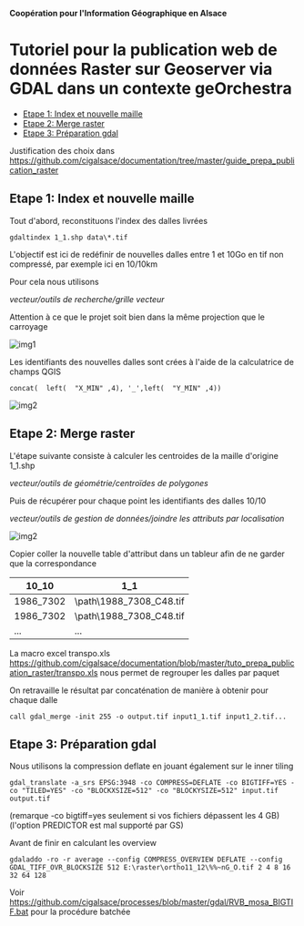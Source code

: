 **Coopération pour l'Information Géographique en Alsace**

# Tutoriel pour la publication web de données Raster sur Geoserver via GDAL dans un contexte geOrchestra

<!-- TOC depthFrom:2 depthTo:3 withLinks:1 updateOnSave:0 orderedList:0 -->

- [Etape 1: Index et nouvelle maille](#etape1-)
- [Etape 2: Merge raster](#etape2-)
- [Etape 3: Préparation gdal](#etape3)

<!-- /TOC -->

Justification des choix dans https://github.com/cigalsace/documentation/tree/master/guide_prepa_publication_raster

## Etape 1: Index et nouvelle maille <a id="etape1-"></a>

Tout d'abord, reconstituons l'index des dalles livrées

```gdaltindex 1_1.shp data\*.tif```

L'objectif est ici de redéfinir de nouvelles dalles entre 1 et 10Go en tif non compressé, par exemple ici en 10/10km

Pour cela nous utilisons

*vecteur/outils de recherche/grille vecteur*

Attention à ce que le projet soit bien dans la même projection que le carroyage

![img1](img/10_10.png)

Les identifiants des nouvelles dalles sont crées à l'aide de la calculatrice de champs QGIS

```concat(  left(  "X_MIN" ,4), '_',left(  "Y_MIN" ,4))```

![img2](img/location.png)

## Etape 2: Merge raster <a id="etape2-"></a>

L'étape suivante consiste à calculer les centroides de la maille d'origine 1_1.shp

*vecteur/outils de géométrie/centroïdes de polygones*

Puis de récupérer pour chaque point les identifiants des dalles 10/10

*vecteur/outils de gestion de données/joindre les attributs par localisation*

![img2](img/centro.png)

Copier coller la nouvelle table d'attribut dans un tableur afin de ne garder que la correspondance

|      10_10         |      1_1     |
|----------|--------------|
|1986_7302|\\path\1988_7308_C48.tif|
|1986_7302|\\path\1988_7308_C48.tif|
|...|...|

La macro excel transpo.xls https://github.com/cigalsace/documentation/blob/master/tuto_prepa_publication_raster/transpo.xls nous permet de regrouper les dalles par paquet

On retravaille le résultat par concaténation de manière à obtenir pour chaque dalle

```call gdal_merge -init 255 -o output.tif input1_1.tif input1_2.tif... ```

## Etape 3: Préparation gdal<a id="etape3-"></a>

Nous utilisons la compression deflate en jouant également sur le inner tiling

```gdal_translate -a_srs EPSG:3948 -co COMPRESS=DEFLATE -co BIGTIFF=YES -co "TILED=YES" -co "BLOCKXSIZE=512" -co "BLOCKYSIZE=512" input.tif output.tif```

(remarque -co bigtiff=yes seulement si vos fichiers dépassent les 4 GB)
(l'option PREDICTOR est mal supporté par GS)

Avant de finir en calculant les overview

```gdaladdo -ro -r average --config COMPRESS_OVERVIEW DEFLATE --config GDAL_TIFF_OVR_BLOCKSIZE 512 E:\raster\ortho11_12\%%~nG_O.tif 2 4 8 16 32 64 128```

Voir https://github.com/cigalsace/processes/blob/master/gdal/RVB_mosa_BIGTIF.bat pour la procédure batchée
